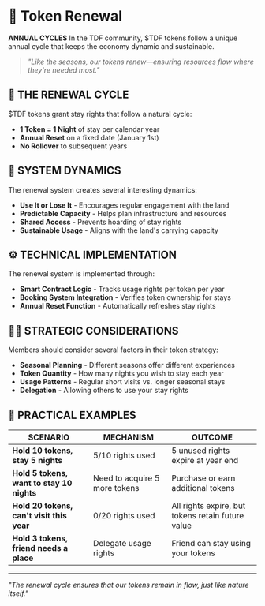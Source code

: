 # 🔄 Token Renewal

**ANNUAL CYCLES** In the TDF community, $TDF tokens follow a unique annual cycle that keeps the economy dynamic and sustainable.

> *"Like the seasons, our tokens renew—ensuring resources flow where they're needed most."*

## 🌱 THE RENEWAL CYCLE

$TDF tokens grant stay rights that follow a natural cycle:

- **1 Token = 1 Night** of stay per calendar year
- **Annual Reset** on a fixed date (January 1st)
- **No Rollover** to subsequent years

## 🔄 SYSTEM DYNAMICS

The renewal system creates several interesting dynamics:

- **Use It or Lose It** - Encourages regular engagement with the land
- **Predictable Capacity** - Helps plan infrastructure and resources
- **Shared Access** - Prevents hoarding of stay rights
- **Sustainable Usage** - Aligns with the land's carrying capacity

## ⚙️ TECHNICAL IMPLEMENTATION

The renewal system is implemented through:

- **Smart Contract Logic** - Tracks usage rights per token per year
- **Booking System Integration** - Verifies token ownership for stays
- **Annual Reset Function** - Automatically refreshes stay rights

## 🧙‍♂️ STRATEGIC CONSIDERATIONS

Members should consider several factors in their token strategy:

- **Seasonal Planning** - Different seasons offer different experiences
- **Token Quantity** - How many nights you wish to stay each year
- **Usage Patterns** - Regular short visits vs. longer seasonal stays
- **Delegation** - Allowing others to use your stay rights

## 🔮 PRACTICAL EXAMPLES

| SCENARIO                                  | MECHANISM                     | OUTCOME                                           |
| ----------------------------------------- | ----------------------------- | ------------------------------------------------- |
| **Hold 10 tokens, stay 5 nights**         | 5/10 rights used              | 5 unused rights expire at year end                |
| **Hold 5 tokens, want to stay 10 nights** | Need to acquire 5 more tokens | Purchase or earn additional tokens                |
| **Hold 20 tokens, can't visit this year** | 0/20 rights used              | All rights expire, but tokens retain future value |
| **Hold 3 tokens, friend needs a place**   | Delegate usage rights         | Friend can stay using your tokens                 |

---

*"The renewal cycle ensures that our tokens remain in flow, just like nature itself."*

